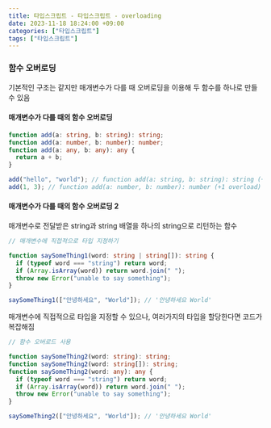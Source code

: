 ```yaml
---
title: 타입스크립트 - 타입스크립트 - overloading
date: 2023-11-18 18:24:00 +09:00
categories: ["타입스크립트"]
tags: ["타입스크립트"]
---
```


### 함수 오버로딩

기본적인 구조는 같지만 매개변수가 다를 때 오버로딩을 이용해 두 함수를 하나로 만들 수 있음

#### 매개변수가 다를 때의 함수 오버로딩

```ts
function add(a: string, b: string): string;
function add(a: number, b: number): number;
function add(a: any, b: any): any {
  return a + b;
}

add("hello", "world"); // function add(a: string, b: string): string (+1 overload)
add(1, 3); // function add(a: number, b: number): number (+1 overload)
```

#### 매개변수가 다를 때의 함수 오버로딩 2

매개변수로 전달받은 string과 string 배열을 하나의 string으로 리턴하는 함수

```ts
// 매개변수에 직접적으로 타입 지정하기

function saySomeThing1(word: string | string[]): string {
  if (typeof word === "string") return word;
  if (Array.isArray(word)) return word.join(" ");
  throw new Error("unable to say something");
}

saySomeThing1(["안녕하세요", "World"]); // '안녕하세요 World'
```

매개변수에 직접적으로 타입을 지정할 수 있으나, 여러가지의 타입을 할당한다면 코드가 복잡해짐

```ts
// 함수 오버로드 사용

function saySomeThing2(word: string): string;
function saySomeThing2(word: string[]): string;
function saySomeThing2(word: any): any {
  if (typeof word === "string") return word;
  if (Array.isArray(word)) return word.join(" ");
  throw new Error("unable to say something");
}

saySomeThing2(["안녕하세요", "World"]); // '안녕하세요 World'
```
